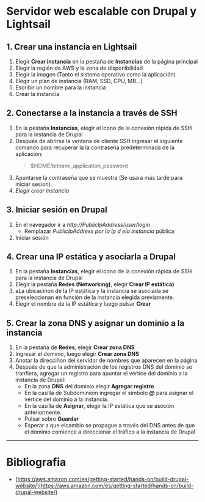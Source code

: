 # Servidor web escalable con Drupal y Lightsail

## 1. Crear una instancia en Lightsail  
1. Elegir **Crear instancia** en la pestaña de  **Instancias** de la página principal
1. Elegir la región de AWS y la zona de disponibilidad
1. Elegir la imagen (Tanto el sistema operativo como la aplicación)
1. Elegir un plan de instancia (RAM, SSD, CPU, MB...)
1. Escribir un nombre para la instancia
1. Crear la instancia

## 2. Conectarse a la instancia a través de SSH
1. En la pestaña **Instancias**, elegir el icono de la conexión rápida de SSH para la instancia de Drupal
2. Después de abrirse la ventana de cliente SSH ingresar el siguiente comando para recuperar la la contraseña predeterminada de la aplicación:
    > $HOME/bitnami_application_password
3. Apuntarse la contraseña que se muestra (Se usará más tarde para iniciar sesion).
4. *Elegir crear instancia*

## 3. Iniciar sesión en Drupal
1. En el navegador ir a *http://PublicIpAddress/user/login*
    - Remplazar *PublicIpAddress por la Ip d ela instancia* pública
2.  Iniciar sesión

## 4. Crear una IP estática y asociarla a Drupal
1. En la pestaña **Instancias**, elegir el icono de la conexión rápida de SSH para la instancia de Drupal
2. Elegir la pestaña **Redes (Networking)**, elegir **Crear IP estática)**
3. aLa ubicaciñon de la IP estática y la instancia se asociada se preseleccionan en función de la instancia elegida previamente.
4. Elegir el nombre de la IP estática y luego pulsar **Crear**

## 5. Crear la zona DNS y asignar un dominio a la instancia
1. En la pestaña de **Redes**, elegir **Crear zona DNS** 
2. Ingresar el dominio, luego elegir **Crear zona DNS**
3. Anotar la direcciñon del servidor de nombres que aparecen en la página
4. Después de que la administración de los registros DNS del dominio se tranfiera, agregar un registro para apuntar el vértice del dominio a la instancia de Drupal:
    - En la zona **DNS** del dominio elegir **Agregar registro**
    - En la casilla de Subdominiom ingregar el símbolo **@** para asignar el vértice del dominio a la instancia.
    - En la casilla de **Asignar**, elegir la IP estática que se asoción anteriormente.
    - Pulsar sobre **Guardar**
    - Esperar a que elcambio se propague a través del DNS antes de que el dominio comience a direccionar el tráfico a la instancia de Drupal

---
# Bibliografia

- [https://aws.amazon.com/es/getting-started/hands-on/build-drupal-website/](https://aws.amazon.com/es/getting-started/hands-on/build-drupal-website/)
